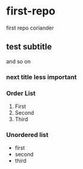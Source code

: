 # first-repo
first repo coriander
## test subtitle
and so on
### next title less important

### Order List
1. First
2. Second
3. Third

### Unordered list
- first
- second
- third
